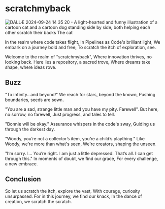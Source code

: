 # scratchmyback

![DALL·E 2024-09-24 14 35 20 - A light-hearted and funny illustration of a cartoon cat and a cartoon dog standing side by side, both helping each other scratch their backs  The cat ](https://github.com/user-attachments/assets/bfee59ed-3432-4848-bec0-417a8a15fcbe)

In the realm where code takes flight, In Pipelines as Code's brilliant light,
We embark on a journey bold and free, To scratch the itch of exploration, see.

Welcome to the realm of "scratchmyback", Where innovation thrives, no looking
back. Here lies a repository, a sacred trove, Where dreams take shape, where
ideas rove.

## Buzz

"To infinity…and beyond!"
We reach for stars, beyond the known,
Pushing boundaries, seeds are sown.

"You are a sad, strange little man
and you have my pity. Farewell".
But here, no sorrow, no farewell,
Just progress, and tales to tell.

"Bonnie will be okay."
Assurance whispers in the code's sway,
Guiding us through the darkest day.

"Woody, you’re not a collector’s item,
you’re a child’s plaything."
Like Woody, we're more than what's seen,
We're creators, shaping the unseen.

"I’m sorry. I... You’re right.
I am just a little depressed.
That’s all. I can get through this."
In moments of doubt, we find our grace,
For every challenge, a new embrace.

## Conclusion

So let us scratch the itch, explore the vast,
With courage, curiosity unsurpassed.
For in this journey, we find our knack,
In the dance of creation, we scratch the scratch.
